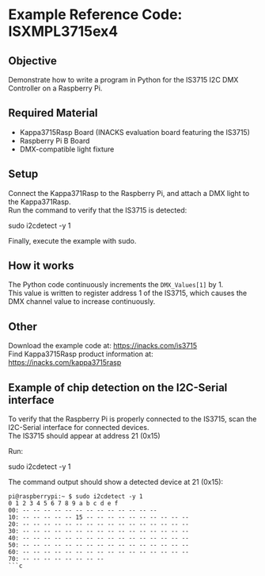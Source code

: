 # Example Reference Code: ISXMPL3715ex4

## Objective
Demonstrate how to write a program in Python for the IS3715 I2C DMX Controller on a Raspberry Pi. 

## Required Material
- Kappa3715Rasp Board (INACKS evaluation board featuring the IS3715)
- Raspberry Pi B Board
- DMX-compatible light fixture

## Setup
Connect the Kappa371Rasp to the Raspberry Pi, and attach a DMX light to the Kappa371Rasp.  
Run the command to verify that the IS3715 is detected:  

sudo i2cdetect -y 1

Finally, execute the example with sudo.

## How it works
The Python code continuously increments the `DMX_Values[1]` by 1.  
This value is written to register address 1 of the IS3715, which causes the DMX channel value to increase continuously.

## Other
Download the example code at: https://inacks.com/is3715  
Find Kappa3715Rasp product information at: https://inacks.com/kappa3715rasp

## Example of chip detection on the I2C-Serial interface
To verify that the Raspberry Pi is properly connected to the IS3715, scan the I2C-Serial interface for connected devices.  
The IS3715 should appear at address 21 (0x15)  

Run:

sudo i2cdetect -y 1


The command output should show a detected device at 21 (0x15):
```
pi@raspberrypi:~ $ sudo i2cdetect -y 1
0 1 2 3 4 5 6 7 8 9 a b c d e f
00: -- -- -- -- -- -- -- -- -- -- -- -- --
10: -- -- -- -- -- 15 -- -- -- -- -- -- -- -- -- --
20: -- -- -- -- -- -- -- -- -- -- -- -- -- -- -- --
30: -- -- -- -- -- -- -- -- -- -- -- -- -- -- -- --
40: -- -- -- -- -- -- -- -- -- -- -- -- -- -- -- --
50: -- -- -- -- -- -- -- -- -- -- -- -- -- -- -- --
60: -- -- -- -- -- -- -- -- -- -- -- -- -- -- -- --
70: -- -- -- -- -- -- -- --
```c

